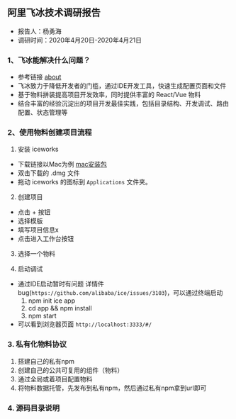 ## 阿里飞冰技术调研报告
* 报告人：杨勇海
* 调研时间：2020年4月20日-2020年4月21日

### 1、飞冰能解决什么问题？
* 参考链接 [about](https://ice.work/docs/guide/about)
* 飞冰致力于降低开发者的门槛，通过IDE开发工具，快速生成配置页面和文件
* 基于物料拼装提高项目开发效率，同时提供丰富的 React/Vue 物料
* 结合丰富的经验沉淀出的项目开发最佳实践，包括目录结构、开发调试、路由配置、状态管理等

### 2、使用物料创建项目流程
1. 安装 iceworks 
  - 下载链接以Mac为例 [mac安装包](https://iceworks.oss-cn-hangzhou.aliyuncs.com/mac/iceworks-setup.dmg)
  - 双击下载的 .dmg 文件
  - 拖动 iceworks 的图标到 `Applications` 文件夹。
2. 创建项目
  - 点击 + 按钮
  - 选择模版
  - 填写项目信息x
  - 点击进入工作台按钮
3. 选择一个物料
  
4. 启动调试
  - 通过IDE启动暂时有问题 详情件bug(`https://github.com/alibaba/ice/issues/3103`)，可以通过终端启动 
    1. npm init ice app
    2. cd app && npm install 
    3. npm start
  - 可以看到浏览器页面 `http://localhost:3333/#/`

### 3. 私有化物料协议
1.	搭建自己的私有npm 
2.	创建自己的公共可复用的组件（物料）
3.	通过全局或着项目配置物料
4.  将物料数据托管，先发布到私有npm，然后通过私有npm拿到url即可

### 4. 源码目录说明


